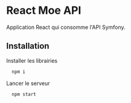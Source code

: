 
# React Moe API

Application React qui consomme l'API Symfony.





## Installation

Installer les librairies

```bash
  npm i
```

Lancer le serveur

```bash
  npm start
```

    
